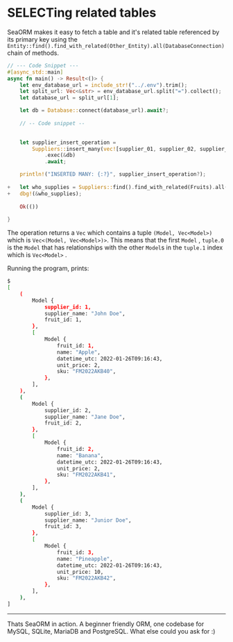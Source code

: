 # SELECTing related tables

SeaORM makes it easy to fetch a table and it's related table referenced by its primary key using the `Entity::find().find_with_related(Other_Entity).all(DatabaseConnection)` chain of methods.

```rust
// --- Code Snippet ---
#[async_std::main]
async fn main() -> Result<()> {
    let env_database_url = include_str!("../.env").trim();
    let split_url: Vec<&str> = env_database_url.split("=").collect();
    let database_url = split_url[1];

    let db = Database::connect(database_url).await?;
    
    // -- Code snippet --
    

    let supplier_insert_operation =
        Suppliers::insert_many(vec![supplier_01, supplier_02, supplier_03])
            .exec(&db)
            .await;

    println!("INSERTED MANY: {:?}", supplier_insert_operation?);
    
+   let who_supplies = Suppliers::find().find_with_related(Fruits).all(&db).await?;
+   dbg!(&who_supplies);
    
    Ok(())
    
}
```

The operation returns a `Vec` which contains a tuple `(Model, Vec<Model>) ` which is `Vec<(Model, Vec<Model>)>`.  This means that the first `Model` , `tuple.0` is the `Model` that has relationships with the other `Model`s in the `tuple.1` index which is `Vec<Model>` .

Running the program, prints:

```sh
$
[
    (
        Model {
            supplier_id: 1,
            supplier_name: "John Doe",
            fruit_id: 1,
        },
        [
            Model {
                fruit_id: 1,
                name: "Apple",
                datetime_utc: 2022-01-26T09:16:43,
                unit_price: 2,
                sku: "FM2022AKB40",
            },
        ],
    ),
    (
        Model {
            supplier_id: 2,
            supplier_name: "Jane Doe",
            fruit_id: 2,
        },
        [
            Model {
                fruit_id: 2,
                name: "Banana",
                datetime_utc: 2022-01-26T09:16:43,
                unit_price: 2,
                sku: "FM2022AKB41",
            },
        ],
    ),
    (
        Model {
            supplier_id: 3,
            supplier_name: "Junior Doe",
            fruit_id: 3,
        },
        [
            Model {
                fruit_id: 3,
                name: "Pineapple",
                datetime_utc: 2022-01-26T09:16:43,
                unit_price: 10,
                sku: "FM2022AKB42",
            },
        ],
    ),
]
```

---

Thats SeaORM in action. A beginner friendly ORM, one codebase for MySQL, SQLite, MariaDB and PostgreSQL. What else could you ask for :)

